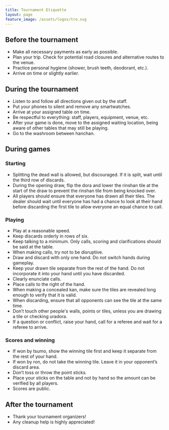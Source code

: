 ```yaml
---
title: Tournament Etiquette
layout: page
feature_image: /assets/logos/tro.svg
---
```


## Before the tournament

- Make all necessary payments as early as possible.
- Plan your trip. Check for potential road closures and alternative routes to the venue.
- Practice personal hygiene (shower, brush teeth, deodorant, etc.).
- Arrive on time or slightly earlier.

## During the tournament
- Listen to and follow all directions given out by the staff.
- Put your phones to silent and remove any smartwatches.
- Arrive at your assigned table on time.
- Be respectful to everything: staff, players, equipment, venue, etc.
- After your game is done, move to the assigned waiting location, being aware of other tables that may still be playing.
- Go to the washroom between hanchan.

## During games

### Starting

- Splitting the dead wall is allowed, but discouraged. If it is split, wait until the third row of discards.
- During the opening draw, flip the dora and lower the rinshan tile at the start of the draw to prevent the rinshan tile from being knocked over.
- All players should ensure that everyone has drawn all their tiles. The dealer should wait until everyone has had a chance to look at their hand before discarding the first tile to allow everyone an equal chance to call.

### Playing

- Play at a reasonable speed.
- Keep discards orderly in rows of six.
- Keep talking to a minimum. Only calls, scoring and clarifications should be said at the table.
- When making calls, try not to be disruptive.
- Draw and discard with only one hand. Do not switch hands during gameplay.
- Keep your drawn tile separate from the rest of the hand. Do not incorporate it into your hand until you have discarded.
- Clearly enunciate calls.
- Place calls to the right of the hand.
- When making a concealed kan, make sure the tiles are revealed long enough to verify that it is valid.
- When discarding, ensure that all opponents can see the tile at the same time.
- Don’t touch other people's walls, points or tiles, unless you are drawing a tile or checking uradora.
- If a question or conflict, raise your hand, call for a referee and wait for a referee to arrive.

### Scores and winning

- If won by tsumo, show the winning tile first and keep it separate from the rest of your hand.
- If won by ron, do not take the winning tile. Leave it in your opponent’s discard area.
- Don’t toss or throw the point sticks.
- Place your sticks on the table and not by hand so the amount can be verified by all players.
- Scores are public.

## After the tournament

- Thank your tournament organizers!
- Any cleanup help is highly appreciated!
